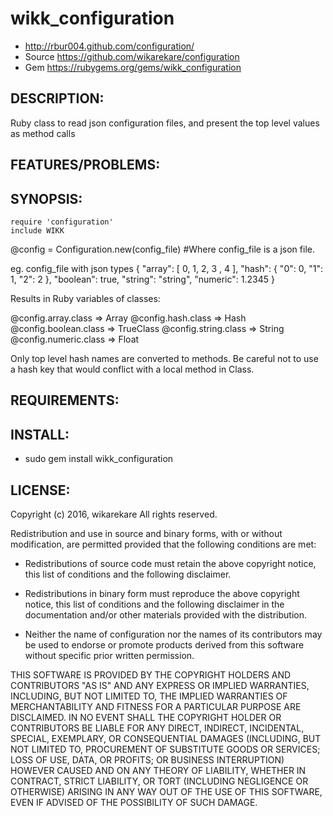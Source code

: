# wikk_configuration

* http://rbur004.github.com/configuration/
* Source https://github.com/wikarekare/configuration
* Gem https://rubygems.org/gems/wikk_configuration

## DESCRIPTION:

Ruby class to read json configuration files, and present the top level values as method calls

## FEATURES/PROBLEMS:



## SYNOPSIS:

	require 'configuration'
	include WIKK
  @config = Configuration.new(config_file) #Where config_file is a json file.
    
  eg. config_file with json types
  {
    "array": [ 0, 1, 2, 3 , 4 ],
    "hash": { "0": 0, "1": 1, "2": 2 },
    "boolean": true,
    "string": "string",
    "numeric": 1.2345
  }
  
  Results in Ruby variables of classes:
  
  @config.array.class => Array
  @config.hash.class => Hash
  @config.boolean.class => TrueClass
  @config.string.class => String
  @config.numeric.class => Float
  
  Only top level hash names are converted to methods. 
  Be careful not to use a hash key that would conflict with a local method in Class.
	
## REQUIREMENTS:


## INSTALL:

* sudo gem install wikk_configuration

## LICENSE:

Copyright (c) 2016, wikarekare
All rights reserved.

Redistribution and use in source and binary forms, with or without
modification, are permitted provided that the following conditions are met:

* Redistributions of source code must retain the above copyright notice, this
  list of conditions and the following disclaimer.

* Redistributions in binary form must reproduce the above copyright notice,
  this list of conditions and the following disclaimer in the documentation
  and/or other materials provided with the distribution.

* Neither the name of configuration nor the names of its
  contributors may be used to endorse or promote products derived from
  this software without specific prior written permission.

THIS SOFTWARE IS PROVIDED BY THE COPYRIGHT HOLDERS AND CONTRIBUTORS "AS IS"
AND ANY EXPRESS OR IMPLIED WARRANTIES, INCLUDING, BUT NOT LIMITED TO, THE
IMPLIED WARRANTIES OF MERCHANTABILITY AND FITNESS FOR A PARTICULAR PURPOSE ARE
DISCLAIMED. IN NO EVENT SHALL THE COPYRIGHT HOLDER OR CONTRIBUTORS BE LIABLE
FOR ANY DIRECT, INDIRECT, INCIDENTAL, SPECIAL, EXEMPLARY, OR CONSEQUENTIAL
DAMAGES (INCLUDING, BUT NOT LIMITED TO, PROCUREMENT OF SUBSTITUTE GOODS OR
SERVICES; LOSS OF USE, DATA, OR PROFITS; OR BUSINESS INTERRUPTION) HOWEVER
CAUSED AND ON ANY THEORY OF LIABILITY, WHETHER IN CONTRACT, STRICT LIABILITY,
OR TORT (INCLUDING NEGLIGENCE OR OTHERWISE) ARISING IN ANY WAY OUT OF THE USE
OF THIS SOFTWARE, EVEN IF ADVISED OF THE POSSIBILITY OF SUCH DAMAGE.
